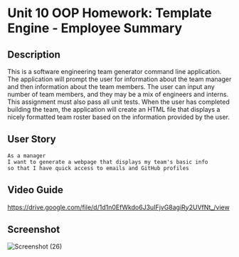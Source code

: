 # Unit 10 OOP Homework: Template Engine - Employee Summary

## Description

This is a software engineering team generator command line application. The application will prompt the user for information about the team manager and then information about the team members. The user can input any number of team members, and they may be a mix of engineers and interns. This assignment must also pass all unit tests. When the user has completed building the team, the application will create an HTML file that displays a nicely formatted team roster based on the information provided by the user.

## User Story
```
As a manager
I want to generate a webpage that displays my team's basic info
so that I have quick access to emails and GitHub profiles
```
## Video Guide

https://drive.google.com/file/d/1d1n0EfWkdo6J3uIFjvG8agiRy2UVfNt_/view

## Screenshot

![Screenshot (26)](https://user-images.githubusercontent.com/70493940/101969605-14095f80-3bda-11eb-98bb-465803e72fd3.png)